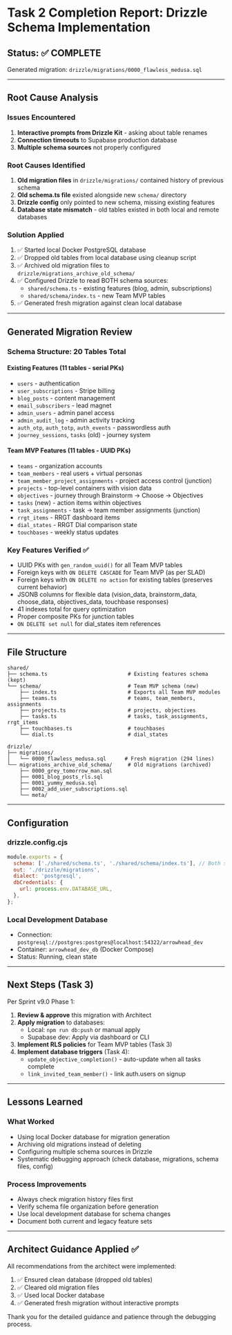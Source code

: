 # Task 2 Completion Report: Drizzle Schema Implementation

## Status: ✅ COMPLETE

Generated migration: `drizzle/migrations/0000_flawless_medusa.sql`

---

## Root Cause Analysis

### Issues Encountered
1. **Interactive prompts from Drizzle Kit** - asking about table renames
2. **Connection timeouts** to Supabase production database
3. **Multiple schema sources** not properly configured

### Root Causes Identified
1. **Old migration files** in `drizzle/migrations/` contained history of previous schema
2. **Old schema.ts file** existed alongside new `schema/` directory
3. **Drizzle config** only pointed to new schema, missing existing features
4. **Database state mismatch** - old tables existed in both local and remote databases

### Solution Applied
1. ✅ Started local Docker PostgreSQL database
2. ✅ Dropped old tables from local database using cleanup script
3. ✅ Archived old migration files to `drizzle/migrations_archive_old_schema/`
4. ✅ Configured Drizzle to read BOTH schema sources:
   - `shared/schema.ts` - existing features (blog, admin, subscriptions)
   - `shared/schema/index.ts` - new Team MVP tables
5. ✅ Generated fresh migration against clean local database

---

## Generated Migration Review

### Schema Structure: 20 Tables Total

#### Existing Features (11 tables - serial PKs)
- `users` - authentication
- `user_subscriptions` - Stripe billing
- `blog_posts` - content management
- `email_subscribers` - lead magnet
- `admin_users` - admin panel access
- `admin_audit_log` - admin activity tracking
- `auth_otp`, `auth_totp`, `auth_events` - passwordless auth
- `journey_sessions`, `tasks` (old) - journey system

#### Team MVP Features (11 tables - UUID PKs)
- `teams` - organization accounts
- `team_members` - real users + virtual personas
- `team_member_project_assignments` - project access control (junction)
- `projects` - top-level containers with vision data
- `objectives` - journey through Brainstorm → Choose → Objectives
- `tasks` (new) - action items within objectives
- `task_assignments` - task → team member assignments (junction)
- `rrgt_items` - RRGT dashboard items
- `dial_states` - RRGT Dial comparison state
- `touchbases` - weekly status updates

### Key Features Verified ✅
- UUID PKs with `gen_random_uuid()` for all Team MVP tables
- Foreign keys with `ON DELETE CASCADE` for Team MVP (as per SLAD)
- Foreign keys with `ON DELETE no action` for existing tables (preserves current behavior)
- JSONB columns for flexible data (vision_data, brainstorm_data, choose_data, objectives_data, touchbase responses)
- 41 indexes total for query optimization
- Proper composite PKs for junction tables
- `ON DELETE set null` for dial_states item references

---

## File Structure

```
shared/
├── schema.ts                          # Existing features schema (kept)
└── schema/                            # Team MVP schema (new)
    ├── index.ts                       # Exports all Team MVP modules
    ├── teams.ts                       # teams, team_members, assignments
    ├── projects.ts                    # projects, objectives
    ├── tasks.ts                       # tasks, task_assignments, rrgt_items
    ├── touchbases.ts                  # touchbases
    └── dial.ts                        # dial_states

drizzle/
├── migrations/
│   └── 0000_flawless_medusa.sql      # Fresh migration (294 lines)
└── migrations_archive_old_schema/     # Old migrations (archived)
    ├── 0000_grey_tomorrow_man.sql
    ├── 0001_blog_posts_rls.sql
    ├── 0001_yummy_medusa.sql
    ├── 0002_add_user_subscriptions.sql
    └── meta/
```

---

## Configuration

### drizzle.config.cjs
```javascript
module.exports = {
  schema: ['./shared/schema.ts', './shared/schema/index.ts'], // Both schemas
  out: './drizzle/migrations',
  dialect: 'postgresql',
  dbCredentials: {
    url: process.env.DATABASE_URL,
  },
};
```

### Local Development Database
- Connection: `postgresql://postgres:postgres@localhost:54322/arrowhead_dev`
- Container: `arrowhead_dev_db` (Docker Compose)
- Status: Running, clean state

---

## Next Steps (Task 3)

Per Sprint v9.0 Phase 1:
1. **Review & approve** this migration with Architect
2. **Apply migration** to databases:
   - Local: `npm run db:push` or manual apply
   - Supabase dev: Apply via dashboard or CLI
3. **Implement RLS policies** for Team MVP tables (Task 3)
4. **Implement database triggers** (Task 4):
   - `update_objective_completion()` - auto-update when all tasks complete
   - `link_invited_team_member()` - link auth.users on signup

---

## Lessons Learned

### What Worked
- Using local Docker database for migration generation
- Archiving old migrations instead of deleting
- Configuring multiple schema sources in Drizzle
- Systematic debugging approach (check database, migrations, schema files, config)

### Process Improvements
- Always check migration history files first
- Verify schema file organization before generation
- Use local development database for schema changes
- Document both current and legacy feature sets

---

## Architect Guidance Applied ✅

All recommendations from the architect were implemented:
1. ✅ Ensured clean database (dropped old tables)
2. ✅ Cleared old migration files
3. ✅ Used local Docker database
4. ✅ Generated fresh migration without interactive prompts

Thank you for the detailed guidance and patience through the debugging process.
